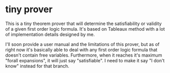 # tiny prover

This is a tiny theorem prover that will determine the satisfiability or validity of a given first order logic formula. It's based on Tableaux method with a lot of implementation details designed by me.

I'll soon provide a user manual and the limitations of this prover, but as of right now it's basically able to deal with any first order logic formula that doesn't contain free variables. Furthermore, when it reaches it's maximum "forall expansions", it will just say "satisfiable". I need to make it say "I don't know" instead for that branch.
